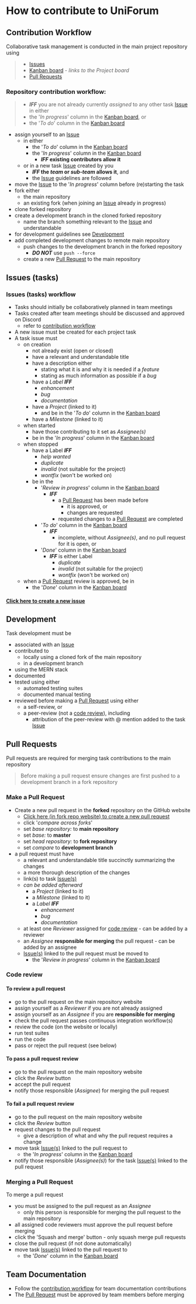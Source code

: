 # How to contribute to UniForum

## Contribution Workflow

Collaborative task management is conducted in the main project repository using

>  * [Issues](#issues-tasks)
>  * [Kanban board](../../../projects) - _links to the Project board_
>  * [Pull Requests](#pull-requests)

### Repository contribution workflow:

>* **_IFF_** you are not already currently _assigned_ to any other task [Issue](#issues-tasks) in either
   >  * the '_In progress_' column in the [Kanban board](../../../projects), or
>  * the '_To do_' column in the [Kanban board](../../../projects)
* assign yourself to an [Issue](#issues-tasks)
  * in either
    * the '_To do_' column in the [Kanban board](../../../projects)
    * the '_In progress_' column in the [Kanban board](../../../projects)
      * **_IFF_ existing contributors allow it**
  * or in a new task [Issue](#issues-tasks) created by you
    * **_IFF_ the _team_ or _sub-team_ allows it**, and
    * the [Issue](#issues-tasks) guidelines are followed
* move the [Issue](#issues-tasks) to the '_In progress_' column before (re)starting the task
* fork either
  * the main repository
  * an existing fork (when joining an [Issue](#issues-tasks) already in progress)
* clone forked repository
* create a development branch in the cloned forked repository
  * name the branch something relevant to the [Issue](#issues-tasks) and understandable
* for development guidelines see [Development](#development)
* add completed development changes to remote main repository
  * push changes to the development branch in the forked repository
    * _**DO NOT**_ use ```push --force```
  * create a new [Pull Request](#pull-requests) to the main repository

## Issues (tasks)

### Issues (tasks) workflow

* Tasks should initially be collaboratively planned in team meetings
* Tasks created after team meetings should be discussed and approved on Discord
  * refer to [contribution workflow](#repository-contribution-workflow)
* A new issue must be created for each project task
* A task issue must
  * on creation
    * not already exist (open or closed)
    * have a relevant and understandable title
    * have a description either
      * stating what it is and why it is needed if a _feature_
      * stating as much information as possible if a _bug_
    * have a _Label_ **_IFF_**
      * _enhancement_
      * _bug_
      * _documentation_
    * have a _Project_ (linked to it)
      * and be in the '_To do_' column in the [Kanban board](../../../projects)
    * have a _Milestone_ (linked to it)
  * when started
    * have those contributing to it set as _Assignee(s)_
    * be in the '_In progress_' column in the [Kanban board](../../../projects)
  * when stopped
    * have a Label **_IFF_**
      * _help wanted_
      * _duplicate_
      * _invalid_ (not suitable for the project)
      * _wontfix_ (won't be worked on)
    * be in the
      * '_Review in progress_' column in the [Kanban board](../../../projects)
        * **_IFF_**
          * a [Pull Request](#pull-requests) has been made before
            * it is approved, or
            * changes are requested
          * requested changes to a [Pull Request](#pull-requests) are completed
      * '_To do_' column in the [Kanban board](../../../projects)
        * **_IFF_**
          * incomplete, without _Assignee(s)_, and no pull request for it is open, or
      * '_Done_' column in the [Kanban board](../../../projects)
        * **_IFF_** is either Label
          * _duplicate_
          * _invalid_ (not suitable for the project)
          * _wontfix_ (won't be worked on)
  * when a [Pull Request](#pull-requests) review is approved, be in
    * the '_Done_' column in the [Kanban board](../../../projects)

#### [Click here to create a new issue](../../../issues/new)

## Development

Task development must be
* associated with an [Issue](#issues-tasks)
* contributed to
  * locally using a cloned fork of the main repository
  * in a development branch
* using the MERN stack
* documented
* tested using either
  * automated testing suites
  * documented manual testing
* reviewed before making a [Pull Request](#pull-requests) using either
  * a self-review, or
  * a peer-review (not a [code review](#code-review)), including
    * attribution of the peer-review with @ mention added to the task [Issue](#issues-tasks)

## Pull Requests

Pull requests are required for merging task contributions to the main repository

> Before making a pull request ensure changes are first pushed to a development branch in a fork repository

### Make a Pull Request

* Create a new pull request in the **forked** repository on the GitHub website
  * [Click here (in fork repo website) to create a new pull request](../../../compare)
  * click '_compare across forks_'
  * set _base repository:_ to **main repository**
  * set _base:_ to **master**
  * set _head repository:_ to **fork repository**
  * set _compare_ to **development branch**
* a pull request must have
  * a relevant and understandable title succinctly summarizing the changes
  * a more thorough description of the changes
  * link(s) to task [Issue(s)](#issues-tasks)
  * _can be added afterward_
    * a _Project_ (linked to it)
    * a _Milestone_ (linked to it)
    * a _Label_ **_IFF_**
      * _enhancement_
      * _bug_
      * _documentation_
  * at least one _Reviewer_ assigned for [code review](#code-review) - can be added by a reviewer
  * an _Assignee_ **responsible for merging** the pull request - can be added by an assignee
  * [Issue(s)](#issues-tasks) linked to the pull request must be moved to
    * the '_Review in progress_' column in the [Kanban board](../../../projects)

### Code review

#### To review a pull request
* go to the pull request on the main repository website
* assign yourself as a _Reviewer_ if you are not already assigned
* assign yourself as an _Assignee_ if you are **responsible for merging**
* check the pull request passes continuous integration workflow(s)
* review the code (on the website or locally)
* run test suites
* run the code
* pass or reject the pull request (see below)

#### To pass a pull request review
* go to the pull request on the main repository website
* click the _Review_ button
* accept the pull request
* notify those responsible (_Assignee_) for merging the pull request

#### To fail a pull request review
* go to the pull request on the main repository website
* click the _Review_ button
* request changes to the pull request
  * give a description of what and why the pull request requires a change
* move task [Issue(s)](#issues-tasks) linked to the pull request to
  * the '_In progress_' column in the [Kanban board](../../../projects)
* notify those responsible (_Assignee(s)_) for the task [Issue(s)](#issues-tasks) linked to the pull request

### Merging a Pull Request

To merge a pull request
* you must be assigned to the pull request as an _Assignee_
  * only this person is responsible for merging the pull request to the main repository
* all assigned code reviewers must approve the pull request before merging
* click the 'Squash and merge' button - only squash merge pull requests
* close the pull request (if not done automatically)
* move task [Issue(s)](#issues-tasks) linked to the pull request to
  * the '_Done_' column in the [Kanban board](../../../projects)

## Team Documentation

* Follow the [contribution workflow](#contribution-workflow) for team documentation contributions
* The [Pull Request](#pull-requests) must be approved by team members before merging
